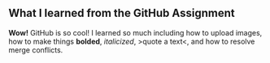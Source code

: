 ## What I learned from the GitHub Assignment 

**Wow!** GitHub is so cool! I learned so much including how to upload images, how to make things **bolded**, *italicized*, >quote a text<, and how to resolve merge conflicts. 

